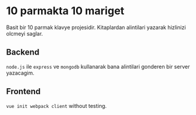 # 10 parmakta 10 mariget

Basit bir 10 parmak klavye projesidir.
Kitaplardan alintilari yazarak hizlinizi olcmeyi saglar.

## Backend

`node.js` ile `express` ve `mongodb` kullanarak bana alintilari gonderen bir server yazacagim.

## Frontend

`vue init webpack client` without testing.
